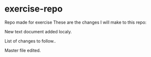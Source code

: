 # exercise-repo
Repo made for exercise 
These are the changes I will make to this repo:

New text document added localy.

List of changes to follow..


Master file edited.
